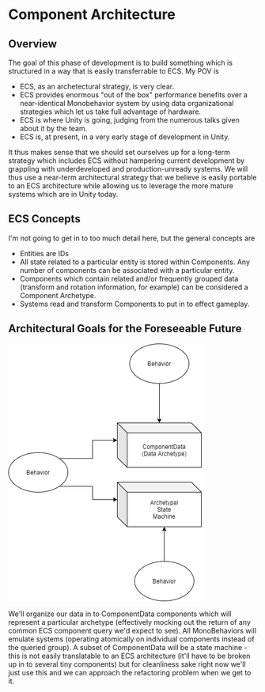 # Component Architecture

## Overview

The goal of this phase of development is to build something which is structured in a way that is easily transferrable to ECS.  My POV is

* ECS, as an archetectural strategy, is very clear.
* ECS provides enormous "out of the box" performance benefits over a near-identical Monobehavior system by using data organizational strategies which let us take full advantage of hardware.
* ECS is where Unity is going, judging from the numerous talks given about it by the team.
* ECS is, at present, in a very early stage of development in Unity.

It thus makes sense that we should set ourselves up for a long-term strategy which includes ECS without hampering current development by grappling with underdeveloped and production-unready systems.  We will thus use a near-term architectural strategy that we believe is easily portable to an ECS architecture while allowing us to leverage the more mature systems which are in Unity today.

## ECS Concepts

I'm not going to get in to too much detail here, but the general concepts are

* Entities are IDs
* All state related to a particular entity is stored within Components.  Any number of components can be associated with a particular entity.
* Components which contain related and/or frequently grouped data (transform and rotation information, for example) can be considered a Component Archetype.
* Systems read and transform Components to put in to effect gameplay.

## Architectural Goals for the Foreseeable Future

![Overview](../../Resources/HighLevelOverview.png)

We'll organize our data in to ComponentData components which will represent a particular archetype (effectively mocking out the return of any common ECS component query we'd expect to see).  All MonoBehaviors will emulate systems (operating atomically on individual components instead of the queried group).  A subset of ComponentData will be a state machine - this is not easily translatable to an ECS architecture (it'll have to be broken up in to several tiny components) but for cleanliness sake right now we'll just use this and we can approach the refactoring problem when we get to it.